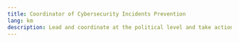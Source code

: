 ```yaml
---
title: Coordinator of Cybersecurity Incidents Prevention
lang: km
description: Lead and coordinate at the political level and take action to respond to cybersecurity incidents and prevent cybersecurity threats in both public and private sectors.
---
```

